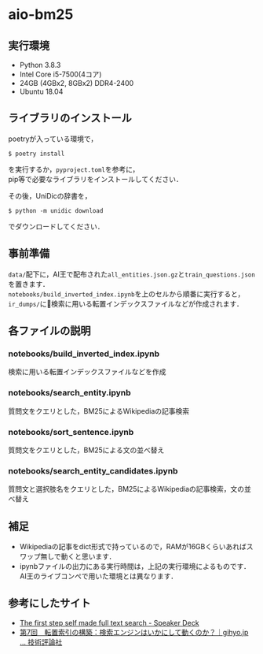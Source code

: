 # aio-bm25

## 実行環境
- Python 3.8.3
- Intel Core i5-7500(4コア)
- 24GB (4GBx2, 8GBx2) DDR4-2400
- Ubuntu 18.04

## ライブラリのインストール
poetryが入っている環境で，
```
$ poetry install
```
を実行するか，`pyproject.toml`を参考に，  
pip等で必要なライブラリをインストールしてください．

その後，UniDicの辞書を，
```
$ python -m unidic download
```
でダウンロードしてください．

## 事前準備
`data/`配下に，AI王で配布された`all_entities.json.gz`と`train_questions.json`を置きます．  
`notebooks/build_inverted_index.ipynb`を上のセルから順番に実行すると，  `ir_dumps/`に検索に用いる転置インデックスファイルなどが作成されます．  

## 各ファイルの説明
### notebooks/build_inverted_index.ipynb
検索に用いる転置インデックスファイルなどを作成
### notebooks/search_entity.ipynb
質問文をクエリとした，BM25によるWikipediaの記事検索
### notebooks/sort_sentence.ipynb
質問文をクエリとした，BM25による文の並べ替え
### notebooks/search_entity_candidates.ipynb
質問文と選択肢名をクエリとした，BM25によるWikipediaの記事検索，文の並べ替え

## 補足
- Wikipediaの記事をdict形式で持っているので，RAMが16GBくらいあればスワップ無しで動くと思います．
- ipynbファイルの出力にある実行時間は，上記の実行環境によるものです．AI王のライブコンペで用いた環境とは異なります．

## 参考にしたサイト
- [The first step self made full text search - Speaker Deck](https://speakerdeck.com/ryook/the-first-step-self-made-full-text-search)
- [第7回　転置索引の構築：検索エンジンはいかにして動くのか？｜gihyo.jp … 技術評論社](https://gihyo.jp/dev/serial/01/search-engine)

